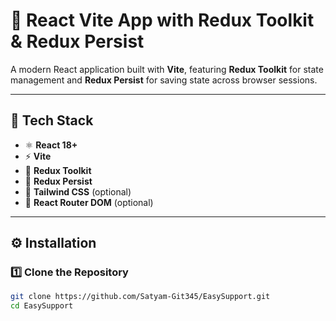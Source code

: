 # 🚀 React Vite App with Redux Toolkit & Redux Persist

A modern React application built with **Vite**, featuring **Redux Toolkit** for state management and **Redux Persist** for saving state across browser sessions.

---

## 🧩 Tech Stack

- ⚛️ **React 18+**
- ⚡ **Vite**
- 🧠 **Redux Toolkit**
- 💾 **Redux Persist**
- 🎨 **Tailwind CSS** (optional)
- 🔄 **React Router DOM** (optional)

---

## ⚙️ Installation

### 1️⃣ Clone the Repository
```bash
git clone https://github.com/Satyam-Git345/EasySupport.git
cd EasySupport

